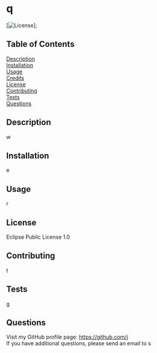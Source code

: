 # q
  [![License](https://img.shields.io/badge/License-EPL_1.0-red.svg)];
  ## Table of Contents
  [Description](#description)<br>
  [Installation](#installation)<br>
  [Usage](#usage)<br>
  [Credits](#credits)<br>
  [License](#license)<br>
  [Contributing](#contributing)<br>
  [Tests](#tests)<br>
  [Questions](#questions)<br>
  ## Description
  w
  ## Installation
  e
  ## Usage
  r
  ## License
  Eclipse Public License 1.0
  ## Contributing
  t
  ## Tests
  g
  ## Questions
  Visit my GitHub profile page: https://github.com/j<br>
  If you have additional questions, please send an email to s
